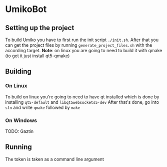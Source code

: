 # UmikoBot
## Setting up the project
To build Umiko you have to first run the init script `./init.sh`.
After that you can get the project files by running `generate_project_files.sh` with the according target.
**Note**: on linux you are going to need to build it with qmake (to get it just install qt5-qmake)

## Building
### On Linux
To build on linux you're going to need to have qt installed which is done by installing `qt5-default` and `libqt5websockets5-dev`
After that's done, go into `sln` and write `qmake` followed by `make`

### On Windows
TODO: Gaztin

## Running
The token is taken as a command line argument

